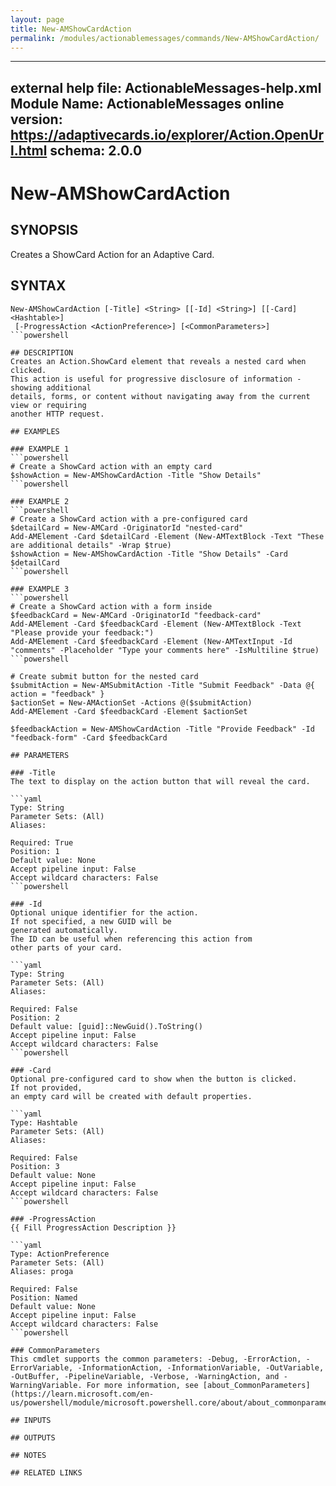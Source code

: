 ```yaml
---
layout: page
title: New-AMShowCardAction
permalink: /modules/actionablemessages/commands/New-AMShowCardAction/
---
```


---
external help file: ActionableMessages-help.xml
Module Name: ActionableMessages
online version: https://adaptivecards.io/explorer/Action.OpenUrl.html
schema: 2.0.0
---

# New-AMShowCardAction

## SYNOPSIS
Creates a ShowCard Action for an Adaptive Card.

## SYNTAX

```
New-AMShowCardAction [-Title] <String> [[-Id] <String>] [[-Card] <Hashtable>]
 [-ProgressAction <ActionPreference>] [<CommonParameters>]
```powershell

## DESCRIPTION
Creates an Action.ShowCard element that reveals a nested card when clicked.
This action is useful for progressive disclosure of information - showing additional
details, forms, or content without navigating away from the current view or requiring
another HTTP request.

## EXAMPLES

### EXAMPLE 1
```powershell
# Create a ShowCard action with an empty card
$showAction = New-AMShowCardAction -Title "Show Details"
```powershell

### EXAMPLE 2
```powershell
# Create a ShowCard action with a pre-configured card
$detailCard = New-AMCard -OriginatorId "nested-card"
Add-AMElement -Card $detailCard -Element (New-AMTextBlock -Text "These are additional details" -Wrap $true)
$showAction = New-AMShowCardAction -Title "Show Details" -Card $detailCard
```powershell

### EXAMPLE 3
```powershell
# Create a ShowCard action with a form inside
$feedbackCard = New-AMCard -OriginatorId "feedback-card"
Add-AMElement -Card $feedbackCard -Element (New-AMTextBlock -Text "Please provide your feedback:")
Add-AMElement -Card $feedbackCard -Element (New-AMTextInput -Id "comments" -Placeholder "Type your comments here" -IsMultiline $true)
```powershell

# Create submit button for the nested card
$submitAction = New-AMSubmitAction -Title "Submit Feedback" -Data @{ action = "feedback" }
$actionSet = New-AMActionSet -Actions @($submitAction)
Add-AMElement -Card $feedbackCard -Element $actionSet

$feedbackAction = New-AMShowCardAction -Title "Provide Feedback" -Id "feedback-form" -Card $feedbackCard

## PARAMETERS

### -Title
The text to display on the action button that will reveal the card.

```yaml
Type: String
Parameter Sets: (All)
Aliases:

Required: True
Position: 1
Default value: None
Accept pipeline input: False
Accept wildcard characters: False
```powershell

### -Id
Optional unique identifier for the action.
If not specified, a new GUID will be
generated automatically.
The ID can be useful when referencing this action from
other parts of your card.

```yaml
Type: String
Parameter Sets: (All)
Aliases:

Required: False
Position: 2
Default value: [guid]::NewGuid().ToString()
Accept pipeline input: False
Accept wildcard characters: False
```powershell

### -Card
Optional pre-configured card to show when the button is clicked.
If not provided,
an empty card will be created with default properties.

```yaml
Type: Hashtable
Parameter Sets: (All)
Aliases:

Required: False
Position: 3
Default value: None
Accept pipeline input: False
Accept wildcard characters: False
```powershell

### -ProgressAction
{{ Fill ProgressAction Description }}

```yaml
Type: ActionPreference
Parameter Sets: (All)
Aliases: proga

Required: False
Position: Named
Default value: None
Accept pipeline input: False
Accept wildcard characters: False
```powershell

### CommonParameters
This cmdlet supports the common parameters: -Debug, -ErrorAction, -ErrorVariable, -InformationAction, -InformationVariable, -OutVariable, -OutBuffer, -PipelineVariable, -Verbose, -WarningAction, and -WarningVariable. For more information, see [about_CommonParameters](https://learn.microsoft.com/en-us/powershell/module/microsoft.powershell.core/about/about_commonparameters).

## INPUTS

## OUTPUTS

## NOTES

## RELATED LINKS

